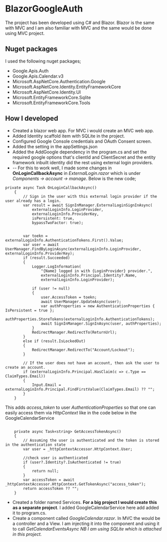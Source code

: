 # BlazorGoogleAuth
The project has been developed using C# and Blazor. Blazor is the same with MVC and I am also familiar with MVC and the same would be done using MVC project.
## Nuget packages
I used the following nuget packages;
* Google.Apis.Auth
* Google.Apis.Calendar.v3
* Microsoft.AspNetCore.Authentication.Google
* Microsoft.AspNetCore.Identity.EntityFrameworkCore
* Microsoft.AspNetCore.Identity.UI
* Microsoft.EntityFrameworkCore.Sqlite
* Microsoft.EntityFrameworkCore.Tools
## How I developed
- Created a blazor web app. For MVC i would create an MVC web app.
- Added Identity scaffold item with SQLite in the project.
- Configured Google Console credentials and OAuth Consent screen.
- Added the setting in the appSettings.json
- Added the AddGoogle dependency in the program.cs and set the required google options that's clientId and ClientSecret and the entity framework inbuilt identity did the rest using external login providers.
- -- For this to work well, I made some changes in **OnLoginCallbackAsync** in *ExternalLogin.razor* which is under *Components -> account -> manage*. Below is the new code;
```
private async Task OnLoginCallbackAsync()
    {
        // Sign in the user with this external login provider if the user already has a login.
        var result = await SignInManager.ExternalLoginSignInAsync(
            externalLoginInfo.LoginProvider,
            externalLoginInfo.ProviderKey,
            isPersistent: true,
            bypassTwoFactor: true);


        var toekn = externalLoginInfo.AuthenticationTokens.First().Value;
        var user = await UserManager.FindByLoginAsync(externalLoginInfo.LoginProvider, externalLoginInfo.ProviderKey);
        if (result.Succeeded)
        {
            Logger.LogInformation(
                "{Name} logged in with {LoginProvider} provider.",
                externalLoginInfo.Principal.Identity?.Name,
                externalLoginInfo.LoginProvider);

            if (user != null)
            {
                user.AccessToken = toekn;
                await UserManager.UpdateAsync(user);
                var authProperties = new AuthenticationProperties { IsPersistent = true };
                authProperties.StoreTokens(externalLoginInfo.AuthenticationTokens);
                await SignInManager.SignInAsync(user, authProperties);
            }
            RedirectManager.RedirectTo(ReturnUrl);
        }
        else if (result.IsLockedOut)
        {
            RedirectManager.RedirectTo("Account/Lockout");
        }

        // If the user does not have an account, then ask the user to create an account.
        if (externalLoginInfo.Principal.HasClaim(c => c.Type == ClaimTypes.Email))
        {
            Input.Email = externalLoginInfo.Principal.FindFirstValue(ClaimTypes.Email) ?? "";
        }
    }
```
This adds _access_token_ to user *AuthenticationProperties* so that one can easily access them via _HttpContext_ like in the code below in the GoogleCalendarService
```

    private async Task<string> GetAccessTokenAsync()
    {
        // Assuming the user is authenticated and the token is stored in the authentication state
        var user = _httpContextAccessor.HttpContext.User;

        //check user is authenticated
        if (user?.Identity?.IsAuthenticated != true)
        {
            return null;
        }
        var accessToken = await _httpContextAccessor.HttpContext.GetTokenAsync("access_token");
        return accessToken ?? "";
    }
  ```
  - Created a folder named Services. __For a big project I would create this as a separate project__. I added GoogleCalendarService here add added it to program.cs.
  - Create a component called *GoogleCalendar.razor*. In MVC the would be a controller and a View. I am injecting it into the component and using it to call *GetCalendarEventsAsync*
  *_NB_* _I am using SQLite which is attached in this project._